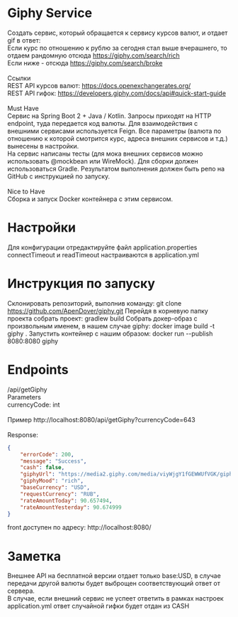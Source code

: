 # Giphy Service
Создать сервис, который обращается к сервису курсов валют, и отдает gif в ответ:<br>
Если курс по отношению к рублю за сегодня стал выше вчерашнего, то отдаем рандомную отсюда https://giphy.com/search/rich <br>
Если ниже - отсюда https://giphy.com/search/broke <br>
<br>Ссылки<br>
REST API курсов валют: https://docs.openexchangerates.org/ <br>
REST API гифок: https://developers.giphy.com/docs/api#quick-start-guide
<br><br>
Must Have
<br>
Сервис на Spring Boot 2 + Java / Kotlin. Запросы приходят на HTTP endpoint, туда передается код валюты.
Для взаимодействия с внешними сервисами используется Feign. Все параметры (валюта по отношению к которой смотрится курс, адреса внешних сервисов и т.д.) вынесены в настройки.
<br>
На сервис написаны тесты (для мока внешних сервисов можно использовать @mockbean или WireMock). Для сборки должен использоваться Gradle. Результатом выполнения должен быть репо на GitHub с инструкцией по запуску.
<br><br>Nice to Have<br>
Сборка и запуск Docker контейнера с этим сервисом.

# Настройки

Для конфигурации отредактируйте файл application.properties
connectTimeout и readTimeout настраиваются в application.yml

# Инструкция по запуску

Склонировать репозиторий, выполнив команду:
git clone https://github.com/ApenDover/giphy.git
Перейдя в корневую папку проекта собрать проект:
gradlew build
Собрать докер-образ с произвольным именем, в нашем случае giphy:
docker image build -t giphy .
Запустить контейнер с нашим образом:
docker run --publish 8080:8080 giphy

# Endpoints

/api/getGiphy
<br>
Parameters
<br>
currencyCode: int
<br><br>
Пример
http://localhost:8080/api/getGiphy?currencyCode=643
<br>
<br>
Response:

```json
{
    "errorCode": 200,
    "message": "Success",
    "cash": false,
    "giphyUrl": "https://media2.giphy.com/media/viyWjgY1fGEWWUfVGK/giphy-downsized-medium.gif?cid=6a3f003c2aa1c903fbde3923ec428c46a9447ebc37e70762&ep=v1_gifs_random&rid=giphy-downsized-medium.gif&ct=g",
    "giphyMood": "rich",
    "baseCurrency": "USD",
    "requestCurrency": "RUB",
    "rateAmountToday": 90.657494,
    "rateAmountYesterday": 90.674999
}
```

front доступен по адресу:
http://localhost:8080/

# Заметка

Внешнее API на бесплатной версии отдает только base:USD, в случае передачи другой валюты будет выброщен соответствующий ответ от сервера.<br>
В случае, если внешний сервис не успеет ответить в рамках настроек application.yml ответ случайной гифки будет отдан из CASH<br>
